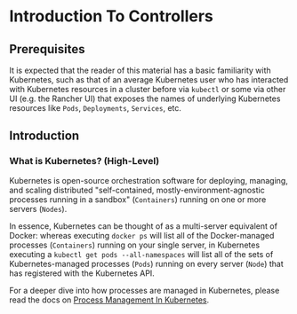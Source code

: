 # Introduction To Controllers

## Prerequisites

It is expected that the reader of this material has a basic familiarity with Kubernetes, such as that of an average Kubernetes user who has interacted with Kubernetes resources in a cluster before via `kubectl` or some via other UI  (e.g. the Rancher UI) that exposes the names of underlying Kubernetes resources like `Pods`, `Deployments`, `Services`, etc.

## Introduction

### What is Kubernetes? (High-Level)

Kubernetes is open-source orchestration software for deploying, managing, and scaling distributed "self-contained, mostly-environment-agnostic processes running in a sandbox" (`Containers`) running on one or more servers (`Nodes`).

In essence, Kubernetes can be thought of as a multi-server equivalent of Docker: whereas executing `docker ps` will list all of the Docker-managed processes (`Containers`) running on your single server, in Kubernetes executing a `kubectl get pods --all-namespaces` will list all of the sets of Kubernetes-managed processes (`Pods`) running on every server (`Node`) that has registered with the Kubernetes API.

For a deeper dive into how processes are managed in Kubernetes, please read the docs on [Process Management In Kubernetes](../process_management/00_introduction.md).

